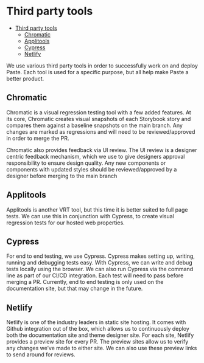 # Third party tools

- [Third party tools](#third-party-tools)
  - [Chromatic](#chromatic)
  - [Applitools](#applitools)
  - [Cypress](#cypress)
  - [Netlify](#netlify)

We use various third party tools in order to successfully work on and deploy Paste. Each tool is used for a specific purpose, but all help make Paste a better product.

## Chromatic

Chromatic is a visual regression testing tool with a few added features. At its core, Chromatic creates visual snapshots of each Storybook story and compares them against a baseline snapshots on the main branch. Any changes are marked as regressions and will need to be reviewed/approved in order to merge the PR.

Chromatic also provides feedback via UI review. The UI review is a designer centric feedback mechanism, which we use to give designers approval responsibility to ensure design quality. Any new components or components with updated styles should be reviewed/approved by a designer before merging to the main branch

## Applitools

Applitools is another VRT tool, but this time it is better suited to full page tests. We can use this in conjunction with Cypress, to create visual regression tests for our hosted web properties.

## Cypress

For end to end testing, we use Cypress. Cypress makes setting up, writing, running and debugging tests easy. With Cypress, we can write and debug tests locally using the browser. We can also run Cypress via the command line as part of our CI/CD integration. Each test will need to pass before merging a PR. Currently, end to end testing is only used on the documentation site, but that may change in the future.

## Netlify

Netlify is one of the industry leaders in static site hosting. It comes with Github integration out of the box, which allows us to continuously deploy both the documentation site and theme designer site. For each site, Netlify provides a preview site for every PR. The preview sites allow us to verify any changes we’ve made to either site. We can also use these preview links to send around for reviews.
